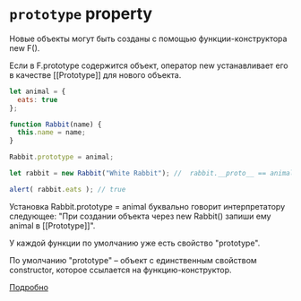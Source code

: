 # `prototype` property

Новые объекты могут быть созданы с помощью функции-конструктора new F().

Если в F.prototype содержится объект, оператор new устанавливает его в качестве [[Prototype]] для нового объекта.

```JavaScript
let animal = {
  eats: true
};

function Rabbit(name) {
  this.name = name;
}

Rabbit.prototype = animal;

let rabbit = new Rabbit("White Rabbit"); //  rabbit.__proto__ == animal

alert( rabbit.eats ); // true
```

Установка Rabbit.prototype = animal буквально говорит интерпретатору следующее: "При создании объекта через new Rabbit() запиши ему animal в [[Prototype]]".

У каждой функции по умолчанию уже есть свойство "prototype".

По умолчанию "prototype" – объект с единственным свойством constructor, которое ссылается на функцию-конструктор.

[Подробно](https://learn.javascript.ru/function-prototype)
